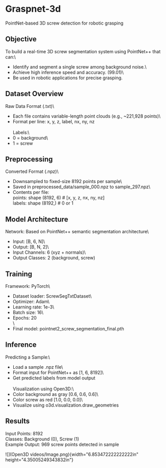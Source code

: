 # Graspnet-3d
PointNet-based 3D screw detection for robotic grasping


## Objective

To build a real-time 3D screw segmentation system using PointNet++ that
can:\
- Identify and segment a single screw among background noise.\
- Achieve high inference speed and accuracy. (99.01)\
- Be used in robotic applications for precise grasping.

## Dataset Overview

Raw Data Format (.txt)\
- Each file contains variable-length point clouds (e.g., \~221,928
points)\
- Format per line: x, y, z, label, nx, ny, nz\
\
Labels:\
- 0 = background\
- 1 = screw

## Preprocessing

Converted Format (.npz)\
- Downsampled to fixed-size 8192 points per sample\
- Saved in preprocessed_data/sample_000.npz to sample_297.npz\
- Contents per file:\
points: shape (8192, 6) \# \[x, y, z, nx, ny, nz\]\
labels: shape (8192,) \# 0 or 1

## Model Architecture

Network: Based on PointNet++ semantic segmentation architecture\
- Input: \[B, 6, N\]\
- Output: \[B, N, 2\]\
- Input Channels: 6 (xyz + normals)\
- Output Classes: 2 (background, screw)

## Training

Framework: PyTorch\
- Dataset loader: ScrewSegTxtDataset\
- Optimizer: Adam\
- Learning rate: 1e-3\
- Batch size: 16\
- Epochs: 20\
\
- Final model: pointnet2_screw_segmentation_final.pth

## Inference

Predicting a Sample:\
- Load a sample .npz file\
- Format input for PointNet++ as \[1, 6, 8192\]\
- Get predicted labels from model output\
\
Visualization using Open3D:\
- Color background as gray \[0.6, 0.6, 0.6\]\
- Color screw as red \[1.0, 0.0, 0.0\]\
- Visualize using o3d.visualization.draw_geometries

## Results

Input Points: 8192\
Classes: Background (0), Screw (1)\
Example Output: 969 screw points detected in sample

![](Open3D videos/Image.png){width="6.853472222222222in"
height="4.35005249343832in"}
